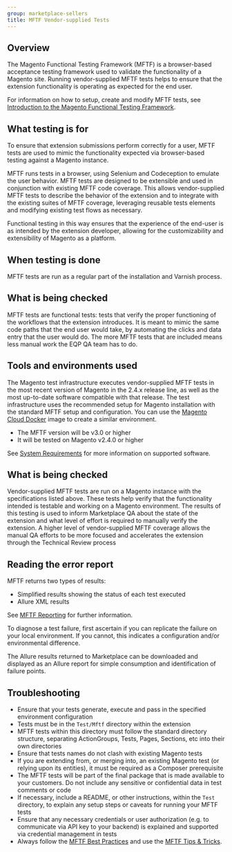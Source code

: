 ```yaml
---
group: marketplace-sellers
title: MFTF Vendor-supplied Tests
---
```


## Overview

The Magento Functional Testing Framework (MFTF) is a browser-based acceptance testing framework used to validate the functionality of a Magento site. Running vendor-supplied MFTF tests helps to ensure that the extension functionality is operating as expected for the end user.

For information on how to setup, create and modify MFTF tests, see [Introduction to the Magento Functional Testing Framework][1].

## What testing is for

To ensure that extension submissions perform correctly for a user, MFTF tests are used to mimic the functionality expected via browser-based testing against a Magento instance.

MFTF runs tests in a browser, using Selenium and Codeception to emulate the user behavior. MFTF tests are designed to be extensible and used in conjunction with existing MFTF code coverage. This allows vendor-supplied MFTF tests to describe the behavior of the extension and to integrate with the existing suites of MFTF coverage, leveraging reusable tests elements and modifying existing test flows as necessary.

Functional testing in this way ensures that the experience of the end-user is as intended by the extension developer, allowing for the customizability and extensibility of Magento as a platform.

## When testing is done

MFTF tests are run as a regular part of the installation and Varnish process.

## What is being checked

MFTF tests are functional tests: tests that verify the proper functioning of the workflows that the extension introduces. It is meant to mimic the same code paths that the end user would take, by automating the clicks and data entry that the user would do. The more MFTF tests that are included means less manual work the EQP QA team has to do.

## Tools and environments used

The Magento test infrastructure executes vendor-supplied MFTF tests in the most recent version of Magento in the 2.4.x release line, as well as the most up-to-date software compatible with that release. The test infrastructure uses the recommended setup for Magento installation with the standard MFTF setup and configuration. You can use the [Magento Cloud Docker][2] image to create a similar environment.

-  The MFTF version will be v3.0 or higher
-  It will be tested on Magento v2.4.0 or higher

See [System Requirements][3] for more information on supported software.

## What is being checked

Vendor-supplied MFTF tests are run on a Magento instance with the specifications listed above. These tests help verify that the functionality intended is testable and working on a Magento environment. The results of this testing is used to inform Marketplace QA about the state of the extension and what level of effort is required to manually verify the extension. A higher level of vendor-supplied MFTF coverage allows the manual QA efforts to be more focused and accelerates the extension through the Technical Review process

## Reading the error report

MFTF returns two types of results:

-  Simplified results showing the status of each test executed
-  Allure XML results

See [MFTF Reporting][4] for further information.

To diagnose a test failure, first ascertain if you can replicate the failure on your local environment. If you cannot, this indicates a configuration and/or environmental difference.

The Allure results returned to Marketplace can be downloaded and displayed as an Allure report for simple consumption and identification of failure points.

## Troubleshooting

-  Ensure that your tests generate, execute and pass in the specified environment configuration
-  Tests must be in the `Test/Mftf` directory within the extension
-  MFTF tests within this directory must follow the standard directory structure, separating ActionGroups, Tests, Pages, Sections, etc into their own directories
-  Ensure that tests names do not clash with existing Magento tests
-  If you are extending from, or merging into, an existing Magento test (or relying upon its entities), it must be required as a Composer prerequisite
-  The MFTF tests will be part of the final package that is made available to your customers. Do not include any sensitive or confidential data in test comments or code
-  If necessary, include a README, or other instructions, within the `Test` directory, to explain any setup steps or caveats for running your MFTF tests
-  Ensure that any necessary credentials or user authorization (e.g. to communicate via API key to your backend) is explained and supported via credential management in tests
-  Always follow the [MFTF Best Practices][5] and use the [MFTF Tips & Tricks][6].

<!-- Link Definitions -->

[1]: {{site.baseurl}}/mftf/docs/introduction.html
[2]: https://github.com/magento/magento-cloud-docker
[3]: {{site.baseurl}}/guides/v2.4/install-gde/system-requirements.html
[4]: {{site.baseurl}}/mftf/docs/reporting.html
[5]: {{site.baseurl}}/mftf/docs/best-practices.html
[6]: {{site.baseurl}}/mftf/docs/tips-tricks.html